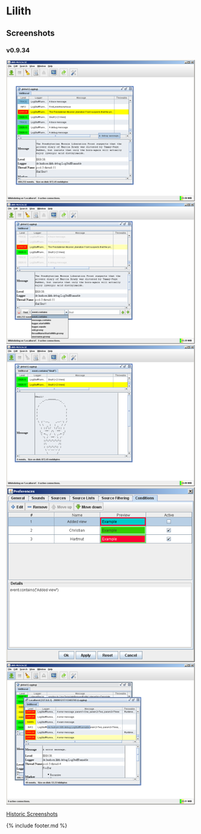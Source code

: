 # Lilith

## Screenshots

### v0.9.34

![Lilith 0.9.34 - Global view][global-view]  
![Lilith 0.9.34 - Find in view][find-view]  
![Lilith 0.9.34 - Filtered view][filtered-view]  
![Lilith 0.9.34 - Condition preferences][prefs-conditions]  
![Lilith 0.9.34 - Connection-specific view][connection-view]  

[Historic Screenshots][historic-screenshots]

{% include footer.md %}

[historic-screenshots]: historic-screenshots.md

[global-view]: media/lilith-0.9.34-global-view.png
[find-view]: media/lilith-0.9.34-find.png
[filtered-view]: media/lilith-0.9.34-filtered.png
[prefs-conditions]: media/lilith-0.9.34-prefs-conditions.png
[connection-view]: media/lilith-0.9.34-connection-specific-view.png
